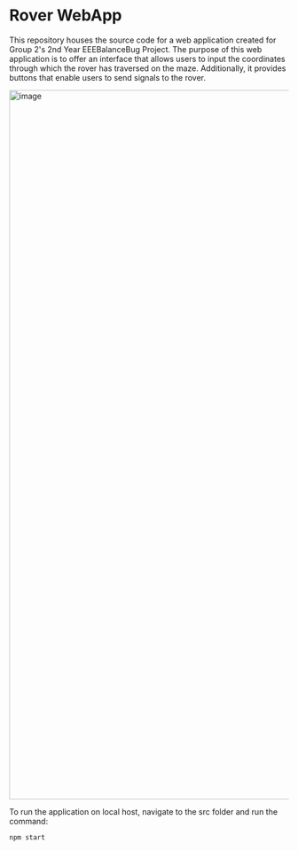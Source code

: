 # Rover WebApp

This repository houses the source code for a web application created for Group 2's 2nd Year EEEBalanceBug Project. The purpose of this web application is to offer an interface that allows users to input the coordinates through which the rover has traversed on the maze. Additionally, it provides buttons that enable users to send signals to the rover.

<img width="1280" alt="image" src="https://github.com/anish-narain/rover-webapp/assets/69715492/2c7727ca-2a5e-40a7-9530-d695dc7d44d4">

To run the application on local host, navigate to the src folder and run the command:

`npm start`
